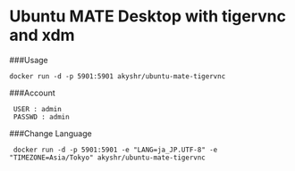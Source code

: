 Ubuntu MATE Desktop with tigervnc and xdm
=================================================

###Usage 
````
docker run -d -p 5901:5901 akyshr/ubuntu-mate-tigervnc
````

###Account
````
 USER : admin
 PASSWD : admin
````
###Change Language 
````
 docker run -d -p 5901:5901 -e "LANG=ja_JP.UTF-8" -e "TIMEZONE=Asia/Tokyo" akyshr/ubuntu-mate-tigervnc
````
